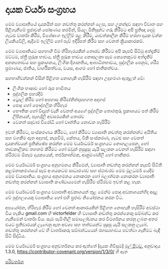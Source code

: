 # දායක චර්යා සංග්‍රහය

මෙම ව්‍යාපෘතියේ දායකයින් සහ නඩත්තු කරන්නන් ලෙස, සහ උනන්දුව සඳහා
විවෘත සහ පිළිගැනීමේ ප්‍රජාවක් පෝෂණය කරමින්, සියලු මිනිසුන්ට ගරු කිරීමට අපි ප්‍රතිඥා දෙමු
ගැටළු වාර්තා කිරීම, විශේෂාංග ඉල්ලීම් පළ කිරීම, යාවත්කාලීන කිරීම හරහා දායක වන්න
ලියකියවිලි, ඇදීමේ ඉල්ලීම් හෝ පැච් ඉදිරිපත් කිරීම සහ වෙනත් ක්‍රියාකාරකම්.

මෙම ව්‍යාපෘතියට සහභාගී වීම හිරිහැරයකින් තොරව කිරීමට අපි කැපවී සිටිමු
අත්දැකීම් මට්ටම, ස්ත්‍රී පුරුෂ භාවය, ස්ත්‍රී පුරුෂ භාවය නොසලකා සෑම කෙනෙකුටම අත්දැකීම්
අනන්‍යතාවය සහ ප්‍රකාශනය, ලිංගික දිශානතිය, ආබාධිතභාවය, පුද්ගලික පෙනුම,
ශරීර ප්‍රමාණය, ජාතිය, වාර්ගිකත්වය, වයස, ආගම හෝ ජාතිකත්වය.

සහභාගිවන්නන් විසින් පිළිගත නොහැකි හැසිරීම් සඳහා උදාහරණ ඇතුළත් වේ:

* ලිංගික භාෂාව හෝ රූප භාවිතය
* පුද්ගලික පහරදීම්
* ට්‍රොල් කිරීම හෝ අපහාස කිරීම/නින්දාසහගත අදහස්
* පොදු හෝ පෞද්ගලික හිරිහැර
* භෞතික හෝ විද්‍යුත් වැනි වෙනත් අයගේ පුද්ගලික තොරතුරු ප්‍රකාශයට පත් කිරීම
   ලිපිනයන්, පැහැදිලි අවසරයකින් තොරව
* වෙනත් සදාචාර විරෝධී හෝ වෘත්තීය නොවන හැසිරීම්

ඉවත් කිරීමට, සංස්කරණය කිරීමට, හෝ කිරීමට ව්‍යාපෘති නඩත්තු කරන්නන්ට අයිතිය සහ වගකීම ඇත
අදහස්, කැපවීම්, කේතය, විකි සංස්කරණ, ගැටළු සහ වෙනත් දායකත්වයන් ප්‍රතික්ෂේප කරන්න
මෙම චර්යාධර්ම සංග්‍රහයට නොගැලපෙන, හෝ තාවකාලිකව තහනම් කිරීමට හෝ
ඔවුන් නුසුදුසු යැයි සලකන වෙනත් හැසිරීම් සඳහා ස්ථිරවම ඕනෑම දායකයෙක්,
තර්ජනාත්මක, ආක්‍රමණශීලී හෝ හානිකර.

මෙම චර්යාධර්ම සංග්‍රහය අනුගමනය කිරීමෙන්, ව්‍යාපෘති නඩත්තු කරන්නන් කැපවී සිටිති
කළමනාකරණයේ සෑම අංශයකටම සාධාරණව සහ ස්ථාවරව මෙම මූලධර්ම යෙදීම
මෙම ව්යාපෘතිය. සංග්‍රහය අනුගමනය නොකරන හෝ බලාත්මක නොකරන ව්‍යාපෘති නඩත්තු කරන්නන්
ව්‍යාපෘති කණ්ඩායමෙන් හැසිරීම ස්ථිරවම ඉවත් කළ හැක.

මෙම චර්යාධර්ම සංග්‍රහය ව්‍යාපෘති අවකාශයන් තුළ මෙන්ම පොදු අවකාශයන්හිද අදාළ වේ
පුද්ගලයෙකු ව්‍යාපෘතිය හෝ එහි ප්‍රජාව නියෝජනය කරන විට.

අපයෝජන, හිරිහැර කිරීම හෝ වෙනත් ආකාරයකින් පිළිගත නොහැකි හැසිරීම් අවස්ථා විය හැකිය
gmail.com හි victorfelder හි ව්‍යාපෘති නඩත්තු කරන්නෙකු සම්බන්ධ කර ගැනීමෙන් වාර්තා විය. සෑම
පැමිණිලි සමාලෝචනය කර විමර්ශනය කරනු ලබන අතර එයට ප්‍රතිචාරයක් ලැබෙනු ඇත
අවශ්‍ය සහ තත්වයන්ට සුදුසු යැයි සලකනු ලැබේ. නඩත්තු කරන්නන් වේ
හි වාර්තාකරු සම්බන්ධයෙන් රහස්‍යභාවය පවත්වා ගැනීමට බැඳී සිටී
සිද්ධිය.


මෙම චර්යාධර්ම සංග්‍රහය අනුවර්තනය කර ඇත්තේ [දායක ගිවිසුම] [මුල් පිටුව],
අනුවාදය 1.3.0, https://contributor-covenant.org/version/1/3/0/ හි ඇත

[මුල් පිටුව]: https://contributor-covenant.org

[පරිවර්තන](README.md#පරිවර්තන)